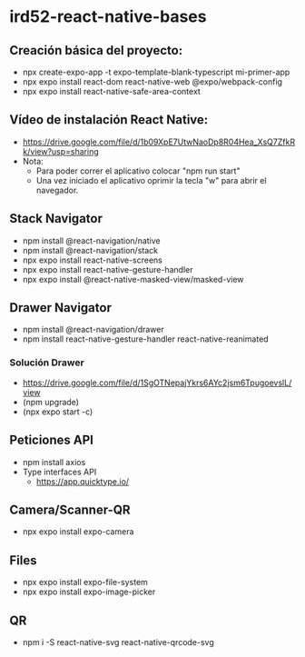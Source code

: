# ird52-react-native-bases

## Creación básica del proyecto:
- npx create-expo-app -t expo-template-blank-typescript mi-primer-app
- npx expo install react-dom react-native-web @expo/webpack-config
- npx expo install react-native-safe-area-context

## Vídeo de instalación React Native:
- https://drive.google.com/file/d/1b09XpE7UtwNaoDp8R04Hea_XsQ7ZfkRk/view?usp=sharing
- Nota:
    - Para poder correr el aplicativo colocar "npm run start"
    - Una vez iniciado el aplicativo oprimir la tecla "w" para abrir el navegador.

## Stack Navigator
- npm install @react-navigation/native
- npm install @react-navigation/stack
- npx expo install react-native-screens
- npx expo install react-native-gesture-handler
- npx expo install @react-native-masked-view/masked-view

## Drawer Navigator
- npm install @react-navigation/drawer
- npm install react-native-gesture-handler react-native-reanimated

### Solución Drawer
- https://drive.google.com/file/d/1SgOTNepajYkrs6AYc2jsm6TpugoevslL/view
- (npm upgrade)
- (npx expo start -c)

## Peticiones API 
- npm install axios
- Type interfaces API
    - https://app.quicktype.io/

## Camera/Scanner-QR
- npx expo install expo-camera

## Files 
- npx expo install expo-file-system
- npx expo install expo-image-picker

## QR
- npm i -S react-native-svg react-native-qrcode-svg
